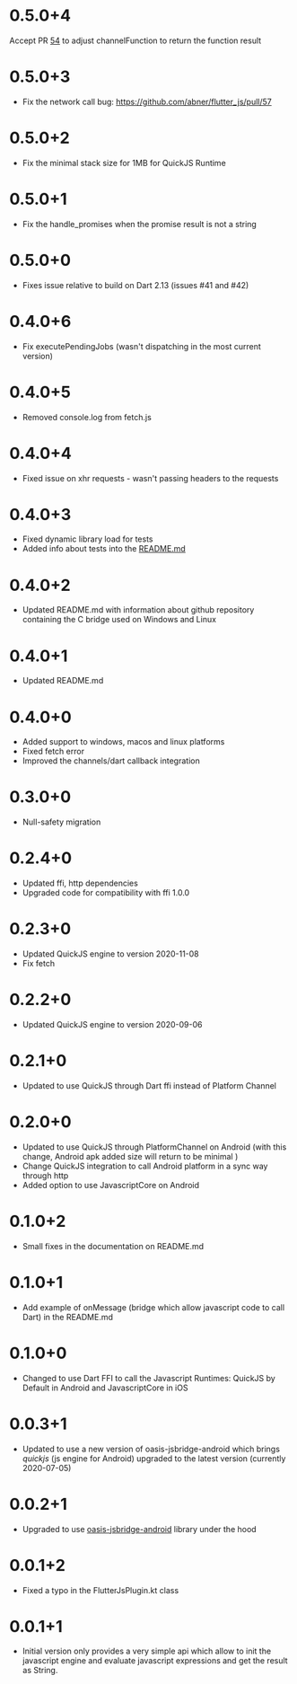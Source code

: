 # 0.5.0+4

Accept PR [54](https://github.com/abner/flutter_js/pull/54) to adjust channelFunction to return the function result
# 0.5.0+3

- Fix the network call bug: https://github.com/abner/flutter_js/pull/57

# 0.5.0+2

- Fix the minimal stack size for 1MB for QuickJS Runtime

# 0.5.0+1

- Fix the handle_promises when the promise result is not a string
# 0.5.0+0

- Fixes issue relative to build on Dart 2.13 (issues #41 and #42)
# 0.4.0+6

- Fix executePendingJobs (wasn't dispatching in the most current version)
# 0.4.0+5

- Removed console.log from fetch.js

# 0.4.0+4

- Fixed issue on xhr requests - wasn't passing headers to the requests

# 0.4.0+3

- Fixed dynamic library load for tests
- Added info about tests into the [README.md](README.md)

# 0.4.0+2
- Updated README.md with information about github repository containing the C bridge used on
Windows and Linux

# 0.4.0+1
- Updated README.md
# 0.4.0+0

- Added support to windows, macos and linux platforms
- Fixed fetch error
- Improved the channels/dart callback integration
# 0.3.0+0

- Null-safety migration
# 0.2.4+0

- Updated ffi, http dependencies
- Upgraded code for compatibility with ffi 1.0.0

# 0.2.3+0

- Updated QuickJS engine to version 2020-11-08
- Fix fetch

# 0.2.2+0

- Updated QuickJS engine to version 2020-09-06

# 0.2.1+0

- Updated to use QuickJS through Dart ffi instead of Platform Channel

# 0.2.0+0

- Updated to use QuickJS through PlatformChannel on Android (with this change, Android apk added size will return to be minimal )
- Change QuickJS integration to call Android platform in a sync way through http
- Added option to use JavascriptCore on Android

# 0.1.0+2

- Small fixes in the documentation on README.md

# 0.1.0+1

- Add example of onMessage (bridge which allow javascript code to call Dart) 
in the README.md

# 0.1.0+0

- Changed to use Dart FFI to call the Javascript Runtimes: QuickJS by Default in Android and JavascriptCore in iOS

# 0.0.3+1

- Updated to use a new version of oasis-jsbridge-android which brings *quickjs* (js engine for Android) 
upgraded to the latest version (currently 2020-07-05)

# 0.0.2+1

* Upgraded to use [oasis-jsbridge-android](https://github.com/p7s1digital/oasis-jsbridge-android) library under the hood

# 0.0.1+2

* Fixed a typo in the FlutterJsPlugin.kt class



# 0.0.1+1

* Initial version only provides a very simple api which allow to init the javascript engine and evaluate javascript expressions and get the result as String.


